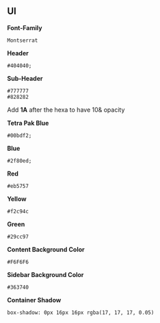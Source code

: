 ## UI
**Font-Family**
```shell
Montserrat
```

**Header**
```shell
#404040;
```

**Sub-Header**
```shell
#777777
#828282
```

Add **1A** after the hexa to have 10& opacity

**Tetra Pak Blue**
```shell
#00bdf2;
```

**Blue**
```shell
#2f80ed;
```

**Red**
```shell
#eb5757
```

**Yellow**
```shell
#f2c94c
```

**Green**
```shell
#29cc97
```

**Content Background Color**
```shell
#F6F6F6
```

**Sidebar Background Color**
```shell
#363740 
```

**Container Shadow**
```shell
box-shadow: 0px 16px 16px rgba(17, 17, 17, 0.05)
```
